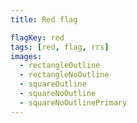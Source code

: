 ```yaml
---
title: Red flag

flagKey: red
tags: [red, flag, rrs]
images:
  - rectangleOutline
  - rectangleNoOutline
  - squareOutline
  - squareNoOutline
  - squareNoOutlinePrimary
---
```

